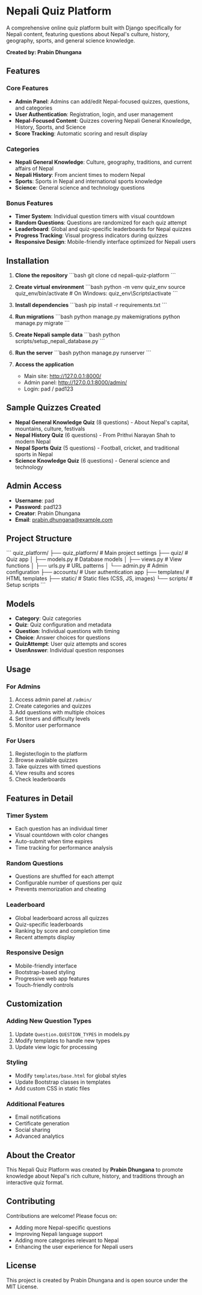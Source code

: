 # Nepali Quiz Platform

A comprehensive online quiz platform built with Django specifically for Nepali content, featuring questions about Nepal's culture, history, geography, sports, and general science knowledge.

**Created by: Prabin Dhungana**

## Features

### Core Features
- **Admin Panel**: Admins can add/edit Nepal-focused quizzes, questions, and categories
- **User Authentication**: Registration, login, and user management
- **Nepal-Focused Content**: Quizzes covering Nepali General Knowledge, History, Sports, and Science
- **Score Tracking**: Automatic scoring and result display

### Categories
- **Nepali General Knowledge**: Culture, geography, traditions, and current affairs of Nepal
- **Nepali History**: From ancient times to modern Nepal
- **Sports**: Sports in Nepal and international sports knowledge  
- **Science**: General science and technology questions

### Bonus Features
- **Timer System**: Individual question timers with visual countdown
- **Random Questions**: Questions are randomized for each quiz attempt
- **Leaderboard**: Global and quiz-specific leaderboards for Nepal quizzes
- **Progress Tracking**: Visual progress indicators during quizzes
- **Responsive Design**: Mobile-friendly interface optimized for Nepali users

## Installation

1. **Clone the repository**
   \`\`\`bash
   git clone <repository-url>
   cd nepali-quiz-platform
   \`\`\`

2. **Create virtual environment**
   \`\`\`bash
   python -m venv quiz_env
   source quiz_env/bin/activate  # On Windows: quiz_env\Scripts\activate
   \`\`\`

3. **Install dependencies**
   \`\`\`bash
   pip install -r requirements.txt
   \`\`\`

4. **Run migrations**
   \`\`\`bash
   python manage.py makemigrations
   python manage.py migrate
   \`\`\`

5. **Create Nepali sample data**
   \`\`\`bash
   python scripts/setup_nepali_database.py
   \`\`\`

6. **Run the server**
   \`\`\`bash
   python manage.py runserver
   \`\`\`

7. **Access the application**
   - Main site: http://127.0.0.1:8000/
   - Admin panel: http://127.0.0.1:8000/admin/
   - Login: pad / pad123

## Sample Quizzes Created

- **Nepal General Knowledge Quiz** (8 questions) - About Nepal's capital, mountains, culture, festivals
- **Nepal History Quiz** (6 questions) - From Prithvi Narayan Shah to modern Nepal
- **Nepal Sports Quiz** (5 questions) - Football, cricket, and traditional sports in Nepal
- **Science Knowledge Quiz** (6 questions) - General science and technology

## Admin Access

- **Username**: pad
- **Password**: pad123
- **Creator**: Prabin Dhungana
- **Email**: prabin.dhungana@example.com

## Project Structure

\`\`\`
quiz_platform/
├── quiz_platform/          # Main project settings
├── quiz/                   # Quiz app
│   ├── models.py          # Database models
│   ├── views.py           # View functions
│   ├── urls.py            # URL patterns
│   └── admin.py           # Admin configuration
├── accounts/              # User authentication app
├── templates/             # HTML templates
├── static/               # Static files (CSS, JS, images)
└── scripts/              # Setup scripts
\`\`\`

## Models

- **Category**: Quiz categories
- **Quiz**: Quiz configuration and metadata
- **Question**: Individual questions with timing
- **Choice**: Answer choices for questions
- **QuizAttempt**: User quiz attempts and scores
- **UserAnswer**: Individual question responses

## Usage

### For Admins
1. Access admin panel at `/admin/`
2. Create categories and quizzes
3. Add questions with multiple choices
4. Set timers and difficulty levels
5. Monitor user performance

### For Users
1. Register/login to the platform
2. Browse available quizzes
3. Take quizzes with timed questions
4. View results and scores
5. Check leaderboards

## Features in Detail

### Timer System
- Each question has an individual timer
- Visual countdown with color changes
- Auto-submit when time expires
- Time tracking for performance analysis

### Random Questions
- Questions are shuffled for each attempt
- Configurable number of questions per quiz
- Prevents memorization and cheating

### Leaderboard
- Global leaderboard across all quizzes
- Quiz-specific leaderboards
- Ranking by score and completion time
- Recent attempts display

### Responsive Design
- Mobile-friendly interface
- Bootstrap-based styling
- Progressive web app features
- Touch-friendly controls

## Customization

### Adding New Question Types
1. Update `Question.QUESTION_TYPES` in models.py
2. Modify templates to handle new types
3. Update view logic for processing

### Styling
- Modify `templates/base.html` for global styles
- Update Bootstrap classes in templates
- Add custom CSS in static files

### Additional Features
- Email notifications
- Certificate generation
- Social sharing
- Advanced analytics

## About the Creator

This Nepali Quiz Platform was created by **Prabin Dhungana** to promote knowledge about Nepal's rich culture, history, and traditions through an interactive quiz format.

## Contributing

Contributions are welcome! Please focus on:
- Adding more Nepal-specific questions
- Improving Nepali language support
- Adding more categories relevant to Nepal
- Enhancing the user experience for Nepali users

## License

This project is created by Prabin Dhungana and is open source under the MIT License.
